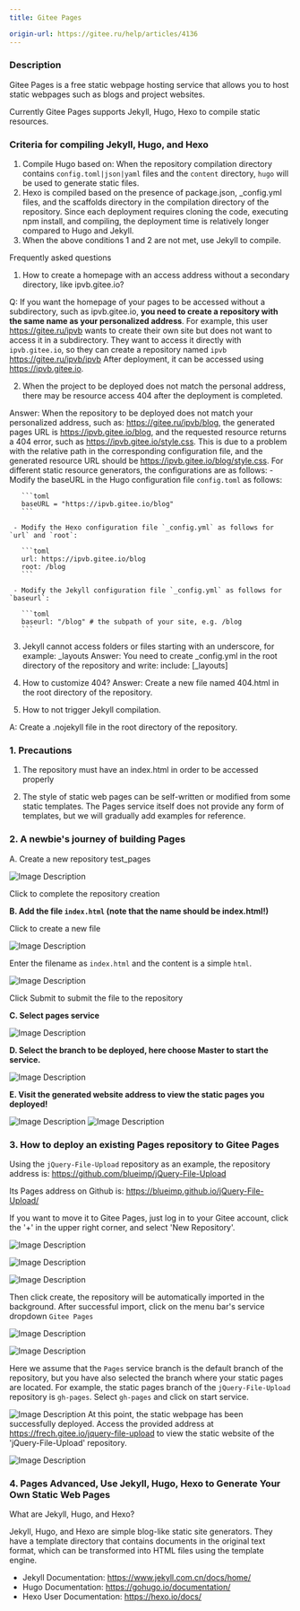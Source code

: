 ```yaml
---
title: Gitee Pages

origin-url: https://gitee.ru/help/articles/4136
---
```


### Description

Gitee Pages is a free static webpage hosting service that allows you to host static webpages such as blogs and project websites.

Currently Gitee Pages supports Jekyll, Hugo, Hexo to compile static resources.

### Criteria for compiling Jekyll, Hugo, and Hexo

1. Compile Hugo based on: When the repository compilation directory contains `config.toml|json|yaml` files and the `content` directory, `hugo` will be used to generate static files.
2. Hexo is compiled based on the presence of package.json, _config.yml files, and the scaffolds directory in the compilation directory of the repository. Since each deployment requires cloning the code, executing npm install, and compiling, the deployment time is relatively longer compared to Hugo and Jekyll.
3. When the above conditions 1 and 2 are not met, use Jekyll to compile.

Frequently asked questions

1. How to create a homepage with an access address without a secondary directory, like ipvb.gitee.io?

Q: If you want the homepage of your pages to be accessed without a subdirectory, such as ipvb.gitee.io, **you need to create a repository with the same name as your personalized address**. For example, this user <https://gitee.ru/ipvb> wants to create their own site but does not want to access it in a subdirectory. They want to access it directly with `ipvb.gitee.io`, so they can create a repository named `ipvb` <https://gitee.ru/ipvb/ipvb> After deployment, it can be accessed using <https://ipvb.gitee.io>.

2. When the project to be deployed does not match the personal address, there may be resource access 404 after the deployment is completed.

Answer: When the repository to be deployed does not match your personalized address, such as: <https://gitee.ru/ipvb/blog>, the generated pages URL is <https://ipvb.gitee.io/blog>, and the requested resource returns a 404 error, such as <https://ipvb.gitee.io/style.css>. This is due to a problem with the relative path in the corresponding configuration file, and the generated resource URL should be <https://ipvb.gitee.io/blog/style.css>. For different static resource generators, the configurations are as follows:
     - Modify the baseURL in the Hugo configuration file `config.toml` as follows:

       ```toml
       baseURL = "https://ipvb.gitee.io/blog"
       ```

     - Modify the Hexo configuration file `_config.yml` as follows for `url` and `root`:

       ```toml
       url: https://ipvb.gitee.io/blog
       root: /blog
       ```

     - Modify the Jekyll configuration file `_config.yml` as follows for `baseurl`:

       ```toml
       baseurl: "/blog" # the subpath of your site, e.g. /blog
       ```

3. Jekyll cannot access folders or files starting with an underscore, for example: _layouts
Answer: You need to create _config.yml in the root directory of the repository and write: include: [_layouts]

4. How to customize 404?
   Answer: Create a new file named 404.html in the root directory of the repository.

5. How to not trigger Jekyll compilation.

A: Create a .nojekyll file in the root directory of the repository.

### 1. Precautions

1. The repository must have an index.html in order to be accessed properly

2. The style of static web pages can be self-written or modified from some static templates. The Pages service itself does not provide any form of templates, but we will gradually add examples for reference.

### 2. A newbie's journey of building Pages

A. Create a new repository test_pages

![Image Description](https://static.oschina.net/uploads/img/201806/26173338_Pmcg.png)

Click to complete the repository creation

**B. Add the file `index.html` (note that the name should be index.html!)**

Click to create a new file

![Image Description](https://static.oschina.net/uploads/img/201806/26172523_5GI8.png)

Enter the filename as `index.html` and the content is a simple `html`.

![Image Description](https://static.oschina.net/uploads/img/201806/26173106_Jn2d.png)

Click Submit to submit the file to the repository

**C. Select pages service**

![Image Description](https://static.oschina.net/uploads/img/201806/26173423_zzeF.png)

**D. Select the branch to be deployed, here choose Master to start the service.**

![Image Description](https://static.oschina.net/uploads/img/201806/26173508_e3TE.png)

**E. Visit the generated website address to view the static pages you deployed!**

![Image Description](https://static.oschina.net/uploads/img/201806/26173825_h9D1.png)
![Image Description](https://static.oschina.net/uploads/img/201806/26173847_USPU.png)

### 3. How to deploy an existing Pages repository to Gitee Pages

Using the `jQuery-File-Upload` repository as an example, the repository address is: <https://github.com/blueimp/jQuery-File-Upload>

Its Pages address on Github is: <https://blueimp.github.io/jQuery-File-Upload/>

If you want to move it to Gitee Pages, just log in to your Gitee account, click the '+' in the upper right corner, and select 'New Repository'.

![Image Description](https://static.oschina.net/uploads/img/201806/26174500_j9HQ.png)

![Image Description](https://static.oschina.net/uploads/img/201806/26174556_lc6V.png)

![Image Description](https://static.oschina.net/uploads/img/201806/26174630_Kpri.png)

Then click create, the repository will be automatically imported in the background. After successful import, click on the menu bar's service dropdown `Gitee Pages`

![Image Description](https://static.oschina.net/uploads/img/201806/26175015_PomW.png)

![Image Description](https://static.oschina.net/uploads/img/201806/26175207_KKZ0.png)

Here we assume that the `Pages` service branch is the default branch of the repository, but you have also selected the branch where your static pages are located. For example, the static pages branch of the `jQuery-File-Upload` repository is `gh-pages`. Select `gh-pages` and click on start service.

![Image Description](https://static.oschina.net/uploads/img/201806/26175333_xxzm.png)
At this point, the static webpage has been successfully deployed. Access the provided address at https://frech.gitee.io/jquery-file-upload to view the static website of the 'jQuery-File-Upload' repository.

![Image Description](https://static.oschina.net/uploads/img/201806/26175421_ikZP.png)

### 4. Pages Advanced, Use Jekyll, Hugo, Hexo to Generate Your Own Static Web Pages

What are Jekyll, Hugo, and Hexo?

Jekyll, Hugo, and Hexo are simple blog-like static site generators. They have a template directory that contains documents in the original text format, which can be transformed into HTML files using the template engine.

* Jekyll Documentation: <https://www.jekyll.com.cn/docs/home/>
* Hugo Documentation: <https://gohugo.io/documentation/>
* Hexo User Documentation: <https://hexo.io/docs/>